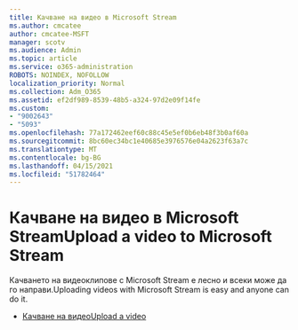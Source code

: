 ```yaml
---
title: Качване на видео в Microsoft Stream
ms.author: cmcatee
author: cmcatee-MSFT
manager: scotv
ms.audience: Admin
ms.topic: article
ms.service: o365-administration
ROBOTS: NOINDEX, NOFOLLOW
localization_priority: Normal
ms.collection: Adm_O365
ms.assetid: ef2df989-8539-48b5-a324-97d2e09f14fe
ms.custom:
- "9002643"
- "5093"
ms.openlocfilehash: 77a172462eef60c88c45e5ef0b6eb48f3b0af60a
ms.sourcegitcommit: 8bc60ec34bc1e40685e3976576e04a2623f63a7c
ms.translationtype: MT
ms.contentlocale: bg-BG
ms.lasthandoff: 04/15/2021
ms.locfileid: "51782464"
---
```

# <a name="upload-a-video-to-microsoft-stream"></a><span data-ttu-id="4d720-102">Качване на видео в Microsoft Stream</span><span class="sxs-lookup"><span data-stu-id="4d720-102">Upload a video to Microsoft Stream</span></span>

<span data-ttu-id="4d720-103">Качването на видеоклипове с Microsoft Stream е лесно и всеки може да го направи.</span><span class="sxs-lookup"><span data-stu-id="4d720-103">Uploading videos with Microsoft Stream is easy and anyone can do it.</span></span>

- [<span data-ttu-id="4d720-104">Качване на видео</span><span class="sxs-lookup"><span data-stu-id="4d720-104">Upload a video</span></span>](https://docs.microsoft.com/stream/portal-upload-video)

